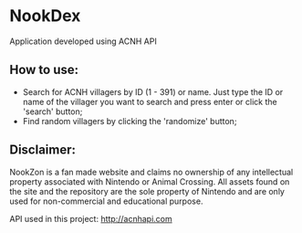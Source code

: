 # NookDex
Application developed using ACNH API

## How to use: 
  
- Search for ACNH villagers by ID (1 - 391) or name. Just type the ID or name of the villager you want to search and press enter or click the 'search' button;
- Find random villagers by clicking the 'randomize' button;

## Disclaimer:

NookZon is a fan made website and claims no ownership of any intellectual property associated with Nintendo or Animal Crossing. All assets found on the site and the repository are the sole property of Nintendo and are only used for non-commercial and educational purpose.

API used in this project: http://acnhapi.com
